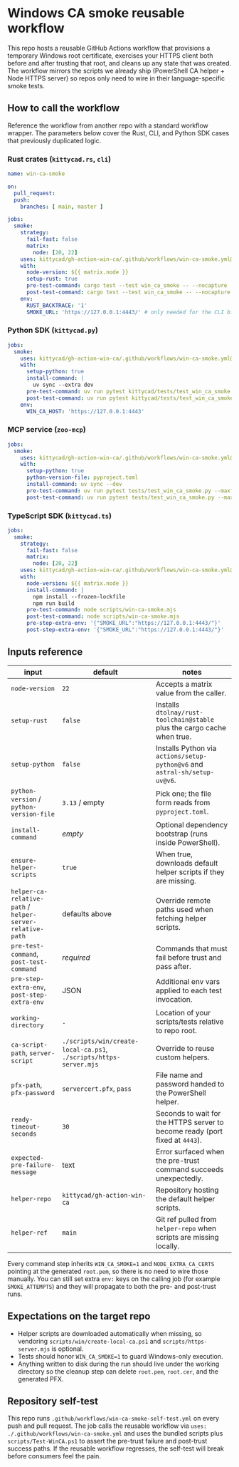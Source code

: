 # Windows CA smoke reusable workflow

This repo hosts a reusable GitHub Actions workflow that provisions a temporary Windows root certificate, exercises your HTTPS client both before and after trusting that root, and cleans up any state that was created. The workflow mirrors the scripts we already ship (PowerShell CA helper + Node HTTPS server) so repos only need to wire in their language-specific smoke tests.

## How to call the workflow

Reference the workflow from another repo with a standard workflow wrapper. The parameters below cover the Rust, CLI, and Python SDK cases that previously duplicated logic.

### Rust crates (`kittycad.rs`, `cli`)

```yaml
name: win-ca-smoke

on:
  pull_request:
  push:
    branches: [ main, master ]

jobs:
  smoke:
    strategy:
      fail-fast: false
      matrix:
        node: [20, 22]
    uses: kittycad/gh-action-win-ca/.github/workflows/win-ca-smoke.yml@main
    with:
      node-version: ${{ matrix.node }}
      setup-rust: true
      pre-test-command: cargo test --test win_ca_smoke -- --nocapture
      post-test-command: cargo test --test win_ca_smoke -- --nocapture
    env:
      RUST_BACKTRACE: '1'
      SMOKE_URL: 'https://127.0.0.1:4443/' # only needed for the CLI binary
```

### Python SDK (`kittycad.py`)

```yaml
jobs:
  smoke:
    uses: kittycad/gh-action-win-ca/.github/workflows/win-ca-smoke.yml@main
    with:
      setup-python: true
      install-command: |
        uv sync --extra dev
      pre-test-command: uv run pytest kittycad/tests/test_win_ca_smoke.py --maxfail=1 --disable-warnings -q
      post-test-command: uv run pytest kittycad/tests/test_win_ca_smoke.py --maxfail=1 --disable-warnings -q
    env:
      WIN_CA_HOST: 'https://127.0.0.1:4443'
```

### MCP service (`zoo-mcp`)

```yaml
jobs:
  smoke:
    uses: kittycad/gh-action-win-ca/.github/workflows/win-ca-smoke.yml@main
    with:
      setup-python: true
      python-version-file: pyproject.toml
      install-command: uv sync --dev
      pre-test-command: uv run pytest tests/test_win_ca_smoke.py --maxfail=1 --disable-warnings -q
      post-test-command: uv run pytest tests/test_win_ca_smoke.py --maxfail=1 --disable-warnings -q
```

### TypeScript SDK (`kittycad.ts`)

```yaml
jobs:
  smoke:
    strategy:
      fail-fast: false
      matrix:
        node: [20, 22]
    uses: kittycad/gh-action-win-ca/.github/workflows/win-ca-smoke.yml@main
    with:
      node-version: ${{ matrix.node }}
      install-command: |
        npm install --frozen-lockfile
        npm run build
      pre-test-command: node scripts/win-ca-smoke.mjs
      post-test-command: node scripts/win-ca-smoke.mjs
      pre-step-extra-env: '{"SMOKE_URL":"https://127.0.0.1:4443/"}'
      post-step-extra-env: '{"SMOKE_URL":"https://127.0.0.1:4443/"}'
```

## Inputs reference

| input | default | notes |
| --- | --- | --- |
| `node-version` | `22` | Accepts a matrix value from the caller. |
| `setup-rust` | `false` | Installs `dtolnay/rust-toolchain@stable` plus the cargo cache when true. |
| `setup-python` | `false` | Installs Python via `actions/setup-python@v6` and `astral-sh/setup-uv@v6`. |
| `python-version` / `python-version-file` | `3.13` / empty | Pick one; the file form reads from `pyproject.toml`. |
| `install-command` | _empty_ | Optional dependency bootstrap (runs inside PowerShell). |
| `ensure-helper-scripts` | `true` | When true, downloads default helper scripts if they are missing. |
| `helper-ca-relative-path` / `helper-server-relative-path` | defaults above | Override remote paths used when fetching helper scripts. |
| `pre-test-command`, `post-test-command` | _required_ | Commands that must fail before trust and pass after. |
| `pre-step-extra-env`, `post-step-extra-env` | JSON | Additional env vars applied to each test invocation. |
| `working-directory` | `.` | Location of your scripts/tests relative to repo root. |
| `ca-script-path`, `server-script` | `./scripts/win/create-local-ca.ps1`, `./scripts/https-server.mjs` | Override to reuse custom helpers. |
| `pfx-path`, `pfx-password` | `servercert.pfx`, `pass` | File name and password handed to the PowerShell helper. |
| `ready-timeout-seconds` | `30` | Seconds to wait for the HTTPS server to become ready (port fixed at `4443`). |
| `expected-pre-failure-message` | text | Error surfaced when the pre-trust command succeeds unexpectedly. |
| `helper-repo` | `kittycad/gh-action-win-ca` | Repository hosting the default helper scripts. |
| `helper-ref` | `main` | Git ref pulled from `helper-repo` when scripts are missing locally. |

Every command step inherits `WIN_CA_SMOKE=1` and `NODE_EXTRA_CA_CERTS` pointing at the generated `root.pem`, so there is no need to wire those manually. You can still set extra `env:` keys on the calling job (for example `SMOKE_ATTEMPTS`) and they will propagate to both the pre- and post-trust runs.

## Expectations on the target repo

- Helper scripts are downloaded automatically when missing, so vendoring `scripts/win/create-local-ca.ps1` and `scripts/https-server.mjs` is optional.
- Tests should honor `WIN_CA_SMOKE=1` to guard Windows-only execution.
- Anything written to disk during the run should live under the working directory so the cleanup step can delete `root.pem`, `root.cer`, and the generated PFX.

## Repository self-test

This repo runs `.github/workflows/win-ca-smoke-self-test.yml` on every push and pull request. The job calls the reusable workflow via `uses: ./.github/workflows/win-ca-smoke.yml` and uses the bundled scripts plus `scripts/Test-WinCA.ps1` to assert the pre-trust failure and post-trust success paths. If the reusable workflow regresses, the self-test will break before consumers feel the pain.
